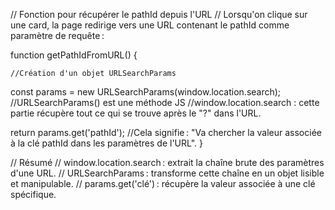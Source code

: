 // Fonction pour récupérer le pathId depuis l'URL
// Lorsqu'on clique sur une card, la page redirige vers une URL contenant le pathId comme paramètre de requête :

function getPathIdFromURL() {
   
    //Création d'un objet URLSearchParams
const params = new URLSearchParams(window.location.search); 
    //URLSearchParams() est une méthode JS
    //window.location.search : cette partie récupère tout ce qui se trouve après le "?" dans l'URL.
    
return params.get('pathId');
    //Cela signifie : "Va chercher la valeur associée à la clé pathId dans les paramètres de l'URL".
  }
  
// Résumé
// window.location.search : extrait la chaîne brute des paramètres d'une URL.
// URLSearchParams : transforme cette chaîne en un objet lisible et manipulable.
// params.get('clé') : récupère la valeur associée à une clé spécifique.